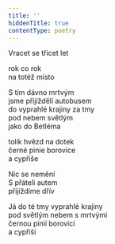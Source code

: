 ```yaml
---
title: ''
hiddenTitle: true
contentType: poetry
---
```


<section>

Vracet se třicet let

rok co rok  
na totéž místo

</section>

<section>

S tím dávno mrtvým  
jsme přijížděli autobusem  
do vyprahlé krajiny za tmy  
pod nebem světlým  
jako do Betléma

</section>

<section>

tolik hvězd na dotek  
černé pinie borovice  
a cypřiše

</section>

<section>

Nic se nemění  
S přáteli autem  
přijíždíme dřív

</section>

<section>

Já do té tmy vyprahlé krajiny  
pod světlým nebem s mrtvými  
černou pinií borovicí  
a cypřiši

</section>
